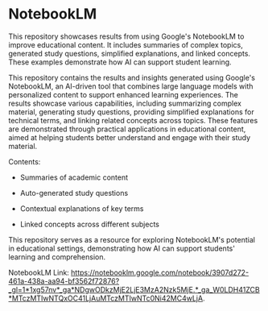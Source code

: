 # NotebookLM
This repository showcases results from using Google's NotebookLM to improve educational content. It includes summaries of complex topics, generated study questions, simplified explanations, and linked concepts. These examples demonstrate how AI can support student learning.

This repository contains the results and insights generated using Google's NotebookLM, an AI-driven tool that combines large language models with personalized content to support enhanced learning experiences. The results showcase various capabilities, including summarizing complex material, generating study questions, providing simplified explanations for technical terms, and linking related concepts across topics. These features are demonstrated through practical applications in educational content, aimed at helping students better understand and engage with their study material.

Contents:

- Summaries of academic content

- Auto-generated study questions

- Contextual explanations of key terms

- Linked concepts across different subjects

This repository serves as a resource for exploring NotebookLM's potential in educational settings, demonstrating how AI can support students' learning and comprehension.

NotebookLM Link: https://notebooklm.google.com/notebook/3907d272-461a-438a-aa94-bf3562f72876?_gl=1*1xg57nv*_ga*NDgwODkzMjE2LjE3MzA2Nzk5MjE.*_ga_W0LDH41ZCB*MTczMTIwNTQxOC41LjAuMTczMTIwNTc0Ni42MC4wLjA.




